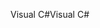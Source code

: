 <span data-ttu-id="664cb-101">Visual C#</span><span class="sxs-lookup"><span data-stu-id="664cb-101">Visual C#</span></span>